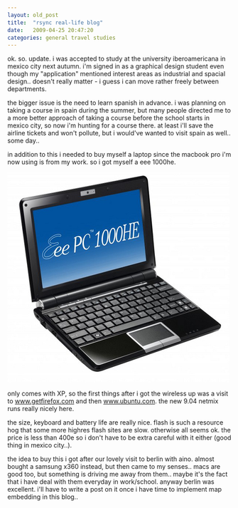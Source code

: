 ```yaml
---
layout: old_post
title:  "rsync real-life blog"
date:   2009-04-25 20:47:20 
categories: general travel studies 
---
```

ok. so. update. i was accepted to study at the university iberoamericana in mexico city next autumn. i'm signed in as a graphical design student even though my "application" mentioned interest areas as industrial and spacial design.. doesn't really matter - i guess i can move rather freely between departments.

the bigger issue is the need to learn spanish in advance. i was planning on taking a course in spain during the summer, but many people directed me to a more better approach of taking a course before the school starts in mexico city, so now i'm hunting for a course there. at least i'll save the airline tickets and won't pollute, but i would've wanted to visit spain as well.. some day..

in addition to this i needed to buy myself a laptop since the macbook pro i'm now using is from my work. so i got myself a eee 1000he.

![](/images/kassi/cb8b141f3208addc9af4c07dc38d0ada.jpg)

only comes with XP, so the first things after i got the wireless up was a visit to www.getfirefox.com and then www.ubuntu.com. the new 9.04 netmix runs really nicely here. 

the size, keyboard and battery life are really nice. flash is such a resource hog that some more highres flash sites are slow. otherwise all seems ok. the price is less than 400e so i don't have to be extra careful with it either (good thing in mexico city..).

the idea to buy this i got after our lovely visit to berlin with aino. almost bought a samsung x360 instead, but then came to my senses.. macs are good too, but something is driving me away from them.. maybe it's the fact that i have deal with them everyday in work/school. anyway berlin was excellent. i'll have to write a post on it once i have time to implement map embedding in this blog..
